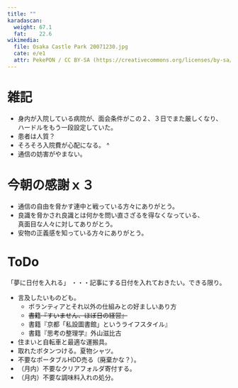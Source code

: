 ```yaml
---
title: ""
karadascan:
  weight: 67.1
  fat:    22.6
wikimedia:
  file: Osaka Castle Park 20071230.jpg
  cate: e/e1
  attr: PekePON / CC BY-SA (https://creativecommons.org/licenses/by-sa/3.0)
---
```


# 雑記

* 身内が入院している病院が、面会条件がこの２、３日でまた厳しくなり、  
  ハードルをもう一段設定していた。
* 患者は人質？
* そろそろ入院費が心配になる。
^
* 通信の妨害がやまない。


# 今朝の感謝ｘ３

* 通信の自由を脅かす連中と戦っている方々にありがとう。
* 良識を脅かされ良識とは何かを問い直さざるを得なくなっている、  
  真面目な人々に対してありがとう。
* 安物の正義感を知っている方々にありがとう。


# ToDo

「夢に日付を入れる」
・・・記事にする日付を入れておきたい。できる限り。


* 言及したいものども。
  * ボランティアとそれ以外の仕組みとの好ましいあり方
  * ~~書籍『すいません、ほぼ日の経営』~~
  * 書籍『京都「私設圖書館」というライフスタイル』
  * 書籍『思考の整理学』外山滋比古
* 住まいと自転車と最適な運搬具。
* 取れたボタンつける。夏物シャツ。
* 不要なポータブルHDD売る（廃棄かな？）。
* （月内）不要なクリアフォルダ寄付する。
* （月内）不要な調味料入れの処分。

